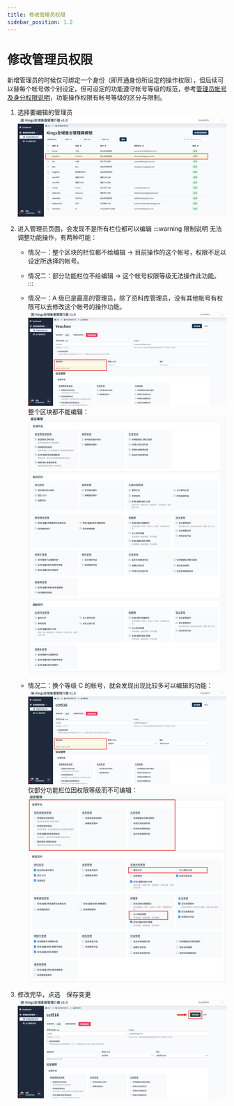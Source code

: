 ```yaml
---
title: 修改管理员权限
sidebar_position: 1.2
---
```


# 修改管理员权限

新增管理员的时候仅可绑定一个身份（即开通身份所设定的操作权限），但后续可以替每个帐号做个别设定，但可设定的功能遵守帐号等级的规范，参考[管理员帐号及身分权限说明](./administer-rules.md)，功能操作权限有帐号等级的区分与限制。

1.  选择要编辑的管理员
    ![编辑管理员](img/edit-admin-01.png)

2.  进入管理员页面，会发现不是所有栏位都可以编辑
    :::warning 限制说明
    无法调整功能操作，有两种可能：

    -   情况一：整个区块的栏位都不给编辑 -> 目前操作的这个帐号，权限不足以设定所选择的帐号。
    -   情况二：部分功能栏位不给编辑 -> 这个帐号权限等级无法操作此功能。
        :::

    -   情况一：A 级已是最高的管理员，除了资料库管理员，没有其他帐号有权限可以去修改这个帐号的操作功能。
        ![编辑管理员](img/edit-admin-02.png)
        整个区块都不能编辑：
        ![编辑管理员](img/edit-admin-03.png)

    -   情况二：换个等级 C 的帐号，就会发现出现比较多可以编辑的功能：
        ![编辑管理员](img/edit-admin-02-01.png)
        仅部分功能栏位因权限等级而不可编辑：
        ![编辑管理员](img/edit-admin-02-02.png)

3.  修改完毕，点选　保存变更
    ![编辑管理员](img/edit-admin-02-03.png)
